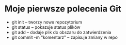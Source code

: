 # Moje pierwsze polecenia Git

- git init – tworzy nowe repozytorium
- git status – pokazuje status plików
- git add <plik> – dodaje plik do obszaru do zatwierdzenia
- git commit -m "komentarz" – zapisuje zmiany w repo
